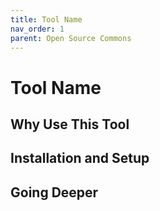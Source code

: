 ```yaml
---
title: Tool Name
nav_order: 1
parent: Open Source Commons
---
```


# Tool Name


##  Why Use This Tool


## Installation and Setup


## Going Deeper
